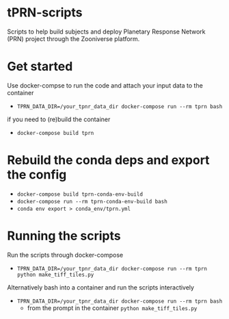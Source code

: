 # tPRN-scripts
Scripts to help build subjects and deploy Planetary Response Network (PRN) project through the Zooniverse platform.

# Get started

Use docker-compse to run the code and attach your input data to the container
+ `TPRN_DATA_DIR=/your_tpnr_data_dir docker-compose run --rm tprn bash`

if you need to (re)build the container
+ `docker-compose build tprn`

# Rebuild the conda deps and export the config
+ `docker-compose build tprn-conda-env-build`
+ `docker-compose run --rm tprn-conda-env-build bash`
+ `conda env export > conda_env/tprn.yml`

# Running the scripts
Run the scripts through docker-compose
+ `TPRN_DATA_DIR=/your_tpnr_data_dir docker-compose run --rm tprn python make_tiff_tiles.py`

Alternatively bash into a container and run the scripts interactively
+ `TPRN_DATA_DIR=/your_tpnr_data_dir docker-compose run --rm tprn bash`
  + from the prompt in the container
  `python make_tiff_tiles.py`
